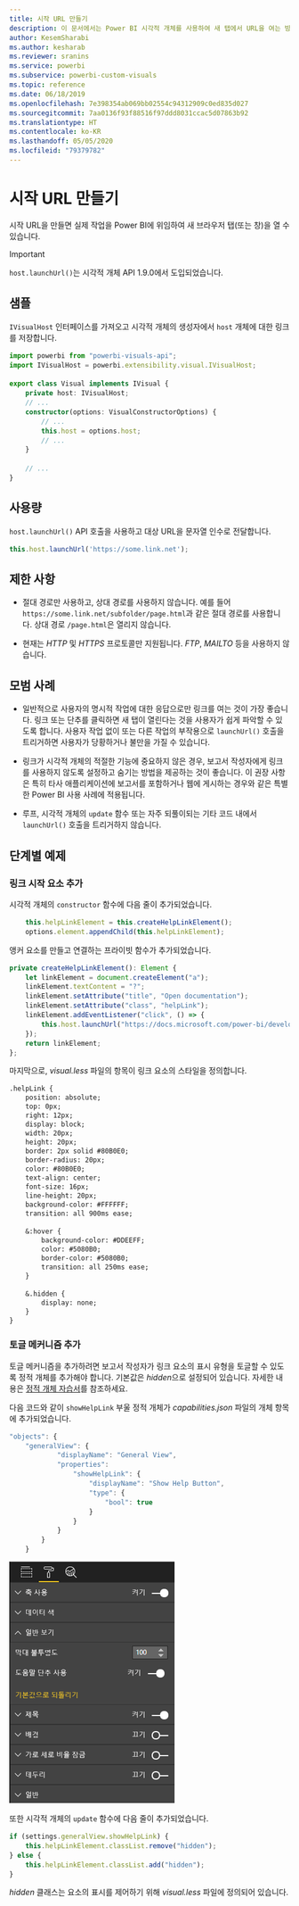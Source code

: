 ```yaml
---
title: 시작 URL 만들기
description: 이 문서에서는 Power BI 시각적 개체를 사용하여 새 탭에서 URL을 여는 방법을 설명합니다.
author: KesemSharabi
ms.author: kesharab
ms.reviewer: sranins
ms.service: powerbi
ms.subservice: powerbi-custom-visuals
ms.topic: reference
ms.date: 06/18/2019
ms.openlocfilehash: 7e398354ab069bb02554c94312909c0ed835d027
ms.sourcegitcommit: 7aa0136f93f88516f97ddd8031ccac5d07863b92
ms.translationtype: HT
ms.contentlocale: ko-KR
ms.lasthandoff: 05/05/2020
ms.locfileid: "79379782"
---
```

# <a name="create-a-launch-url"></a>시작 URL 만들기

시작 URL을 만들면 실제 작업을 Power BI에 위임하여 새 브라우저 탭(또는 창)을 열 수 있습니다.

> [!IMPORTANT]
> `host.launchUrl()`는 시각적 개체 API 1.9.0에서 도입되었습니다.

## <a name="sample"></a>샘플

`IVisualHost` 인터페이스를 가져오고 시각적 개체의 생성자에서 `host` 개체에 대한 링크를 저장합니다.

```typescript
import powerbi from "powerbi-visuals-api";
import IVisualHost = powerbi.extensibility.visual.IVisualHost;

export class Visual implements IVisual {
    private host: IVisualHost;
    // ...
    constructor(options: VisualConstructorOptions) {
        // ...
        this.host = options.host;
        // ...
    }

    // ...
}
```

## <a name="usage"></a>사용량

`host.launchUrl()` API 호출을 사용하고 대상 URL을 문자열 인수로 전달합니다.

```typescript
this.host.launchUrl('https://some.link.net');
```

## <a name="restrictions"></a>제한 사항

* 절대 경로만 사용하고, 상대 경로를 사용하지 않습니다. 예를 들어 `https://some.link.net/subfolder/page.html`과 같은 절대 경로를 사용합니다. 상대 경로 `/page.html`은 열리지 않습니다.

* 현재는 *HTTP* 및 *HTTPS* 프로토콜만 지원됩니다. *FTP*, *MAILTO* 등을 사용하지 않습니다.

## <a name="best-practices"></a>모범 사례

* 일반적으로 사용자의 명시적 작업에 대한 응답으로만 링크를 여는 것이 가장 좋습니다. 링크 또는 단추를 클릭하면 새 탭이 열린다는 것을 사용자가 쉽게 파악할 수 있도록 합니다. 사용자 작업 없이 또는 다른 작업의 부작용으로 `launchUrl()` 호출을 트리거하면 사용자가 당황하거나 불만을 가질 수 있습니다.

* 링크가 시각적 개체의 적절한 기능에 중요하지 않은 경우, 보고서 작성자에게 링크를 사용하지 않도록 설정하고 숨기는 방법을 제공하는 것이 좋습니다. 이 권장 사항은 특히 타사 애플리케이션에 보고서를 포함하거나 웹에 게시하는 경우와 같은 특별한 Power BI 사용 사례에 적용됩니다.

* 루프, 시각적 개체의 `update` 함수 또는 자주 되풀이되는 기타 코드 내에서 `launchUrl()` 호출을 트리거하지 않습니다.

## <a name="a-step-by-step-example"></a>단계별 예제

### <a name="add-a-link-launching-element"></a>링크 시작 요소 추가

시각적 개체의 `constructor` 함수에 다음 줄이 추가되었습니다.

```typescript
    this.helpLinkElement = this.createHelpLinkElement();
    options.element.appendChild(this.helpLinkElement);
```

앵커 요소를 만들고 연결하는 프라이빗 함수가 추가되었습니다.

```typescript
private createHelpLinkElement(): Element {
    let linkElement = document.createElement("a");
    linkElement.textContent = "?";
    linkElement.setAttribute("title", "Open documentation");
    linkElement.setAttribute("class", "helpLink");
    linkElement.addEventListener("click", () => {
        this.host.launchUrl("https://docs.microsoft.com/power-bi/developer/visuals/custom-visual-develop-tutorial");
    });
    return linkElement;
};
```

마지막으로, *visual.less* 파일의 항목이 링크 요소의 스타일을 정의합니다.

```less
.helpLink {
    position: absolute;
    top: 0px;
    right: 12px;
    display: block;
    width: 20px;
    height: 20px;
    border: 2px solid #80B0E0;
    border-radius: 20px;
    color: #80B0E0;
    text-align: center;
    font-size: 16px;
    line-height: 20px;
    background-color: #FFFFFF;
    transition: all 900ms ease;

    &:hover {
        background-color: #DDEEFF;
        color: #5080B0;
        border-color: #5080B0;
        transition: all 250ms ease;
    }

    &.hidden {
        display: none;
    }
}
```

### <a name="add-a-toggling-mechanism"></a>토글 메커니즘 추가

토글 메커니즘을 추가하려면 보고서 작성자가 링크 요소의 표시 유형을 토글할 수 있도록 정적 개체를 추가해야 합니다. 기본값은 *hidden*으로 설정되어 있습니다. 자세한 내용은 [정적 개체 자습서](https://microsoft.github.io/PowerBI-visuals/docs/concepts/objects-and-properties)를 참조하세요.

다음 코드와 같이 `showHelpLink` 부울 정적 개체가 *capabilities.json* 파일의 개체 항목에 추가되었습니다.

```typescript
"objects": {
    "generalView": {
            "displayName": "General View",
            "properties":
                "showHelpLink": {
                    "displayName": "Show Help Button",
                    "type": {
                        "bool": true
                    }
                }
            }
        }
    }
```

![시작 URL 토글](media/launch-url/launchurl-toggle.png)

또한 시각적 개체의 `update` 함수에 다음 줄이 추가되었습니다.

```typescript
if (settings.generalView.showHelpLink) {
    this.helpLinkElement.classList.remove("hidden");
} else {
    this.helpLinkElement.classList.add("hidden");
}
```

*hidden* 클래스는 요소의 표시를 제어하기 위해 *visual.less* 파일에 정의되어 있습니다.